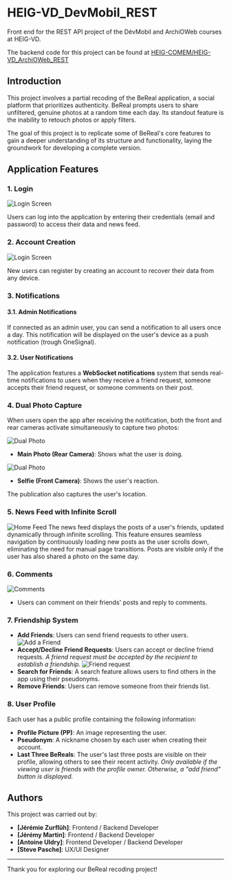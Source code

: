 # HEIG-VD_DevMobil_REST

Front end for the REST API project of the DévMobil and ArchiOWeb courses at HEIG-VD.

The backend code for this project can be found at [HEIG-COMEM/HEIG-VD_ArchiOWeb_REST](https://github.com/HEIG-COMEM/HEIG-VD_ArchiOWeb_REST)

## Introduction

This project involves a partial recoding of the BeReal application, a social platform that prioritizes authenticity. BeReal prompts users to share unfiltered, genuine photos at a random time each day. Its standout feature is the inability to retouch photos or apply filters.

The goal of this project is to replicate some of BeReal's core features to gain a deeper understanding of its structure and functionality, laying the groundwork for developing a complete version.

## Application Features

### 1. Login
![Login Screen](docs/Login.png)

Users can log into the application by entering their credentials (email and password) to access their data and news feed.

### 2. Account Creation
![Login Screen](docs/Registration.png)

New users can register by creating an account to recover their data from any device.

### 3. Notifications

#### 3.1. Admin Notifications

If connected as an admin user, you can send a notification to all users once a day.
This notification will be displayed on the user's device as a push notification (trough OneSignal).

#### 3.2. User Notifications

The application features a **WebSocket notifications** system that sends real-time notifications to users when they receive a friend request, someone accepts their friend request, or someone comments on their post.

### 4. Dual Photo Capture


When users open the app after receiving the notification, both the front and rear cameras activate simultaneously to capture two photos:

![Dual Photo](docs/DualPhoto.png)
- **Main Photo (Rear Camera)**: Shows what the user is doing.

![Dual Photo](docs/BothDualPhoto.png)
- **Selfie (Front Camera)**: Shows the user's reaction.

The publication also captures the user's location.

### 5. News Feed with Infinite Scroll

![Home Feed](docs/Home.png)
The news feed displays the posts of a user's friends, updated dynamically through infinite scrolling. This feature ensures seamless navigation by continuously loading new posts as the user scrolls down, eliminating the need for manual page transitions.
Posts are visible only if the user has also shared a photo on the same day.

### 6. Comments

![Comments](docs/Comments.png)
- Users can comment on their friends' posts and reply to comments.

### 7. Friendship System


- **Add Friends**: Users can send friend requests to other users.
![Add a Friend](docs/Friend.png)
- **Accept/Decline Friend Requests**: Users can accept or decline friend requests. _A friend request must be accepted by the recipient to establish a friendship._
![Friend request](docs/FriendRequest.png)
- **Search for Friends**: A search feature allows users to find others in the app using their pseudonyms.
- **Remove Friends**: Users can remove someone from their friends list.

### 8. User Profile


Each user has a public profile containing the following information:

- **Profile Picture (PP)**: An image representing the user.
- **Pseudonym**: A nickname chosen by each user when creating their account.
- **Last Three BeReals**: The user's last three posts are visible on their profile, allowing others to see their recent activity. _Only available if the viewing user is friends with the profile owner. Otherwise, a "add friend" button is displayed._

## Authors

This project was carried out by:

- **[Jérémie Zurflüh]**: Frontend / Backend Developer
- **[Jérémy Martin]**: Frontend / Backend Developer
- **[Antoine Uldry]**: Frontend Developer / Backend Developer
- **[Steve Pasche]**: UX/UI Designer

---

Thank you for exploring our BeReal recoding project!
